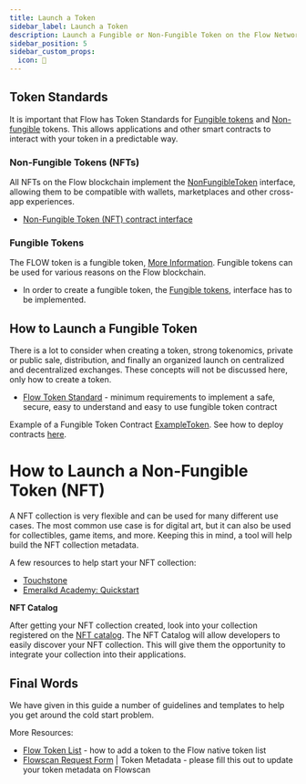 ```yaml
---
title: Launch a Token
sidebar_label: Launch a Token
description: Launch a Fungible or Non-Fungible Token on the Flow Network.
sidebar_position: 5
sidebar_custom_props:
  icon: 📓
---
```


## Token Standards

It is important that Flow has Token Standards for [Fungible tokens](../build/core-contracts/flow-ft/index.md) and [Non-fungible](../build/core-contracts/flow-nft/index.md) tokens. This allows applications and other smart contracts to interact with your token in a predictable way.


### Non-Fungible Tokens (NFTs)

All NFTs on the Flow blockchain implement the [NonFungibleToken](../build/core-contracts/08-non-fungible-token.md) interface, allowing them to be compatible with wallets, marketplaces and other cross-app experiences.

- [Non-Fungible Token (NFT) contract interface](../build/core-contracts/08-non-fungible-token.md)

### Fungible Tokens

The FLOW token is a fungible token, [More Information](../build/core-contracts/flow-token).  Fungible tokens can be used for various reasons on the Flow blockchain.

- In order to create a fungible token, the [Fungible tokens](../build/core-contracts/fungible-token), interface has to be implemented.


## How to Launch a Fungible Token

There is a lot to consider when creating a token, strong tokenomics, private or public sale, distribution, and finally an organized launch on centralized and decentralized exchanges. These concepts will not be discussed here, only how to create a token.

- [Flow Token Standard](https://github.com/onflow/flow-ft) - minimum requirements to implement a safe, secure, easy to understand and easy to use fungible token contract

Example of a Fungible Token Contract [ExampleToken](https://github.com/onflow/flow-ft/blob/master/contracts/ExampleToken.cdc). See how to deploy contracts [here](./deploying/mainnet-deployment.mdx).


# How to Launch a Non-Fungible Token (NFT)

A NFT collection is very flexible and can be used for many different use cases. The most common use case is for digital art, but it can also be used for collectibles, game items, and more. Keeping this in mind, a tool will help build the NFT collection metadata. 

A few resources to help start your NFT collection:

- [Touchstone](https://www.touchstone.city/guide/en/welcome)
- [Emeralkd Academy: Quickstart](https://academy.ecdao.org/en/quickstarts/1-non-fungible-token)

**NFT Catalog**

After getting your NFT collection created, look into your collection registered on the [NFT catalog](../tools/nft-catalog/overview.mdx). The NFT Catalog will allow developers to easily discover your NFT collection. This will give them the opportunity to integrate your collection into their applications.

## Final Words

We have given in this guide a number of guidelines and templates to help you get around the cold start problem. 

More Resources:
- [Flow Token List](https://github.com/FlowFans/flow-token-list) - how to add a token to the Flow native token list
- [Flowscan Request Form](https://docs.google.com/forms/d/e/1FAIpQLSdMiIkj2goF3Ib7wJHRb-YNvruwBghq1NP1IOfz4p2smIFp0w/viewform) | Token Metadata - please fill this out to update your token metadata on Flowscan
